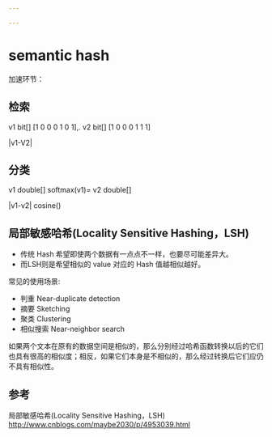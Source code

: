 ```yaml
---

---
```



# semantic hash

加速环节：




## 检索
v1 bit[] [1 0 0 0 1 0 1],.
v2 bit[] [1 0 0 0 1 1 1]

|v1-V2|



## 分类
v1 double[]    softmax(v1)=
v2 double[]

|v1-v2|
cosine()


## 局部敏感哈希(Locality Sensitive Hashing，LSH)
- 传统 Hash 希望即使两个数据有一点点不一样，也要尽可能差异大。
- 而LSH则是希望相似的 value 对应的 Hash 值越相似越好。

常见的使用场景:
- 判重 Near-duplicate detection
- 摘要 Sketching
- 聚类 Clustering
- 相似搜索 Near-neighbor search

如果两个文本在原有的数据空间是相似的，那么分别经过哈希函数转换以后的它们也具有很高的相似度；相反，如果它们本身是不相似的，那么经过转换后它们应仍不具有相似性。

## 参考

局部敏感哈希(Locality Sensitive Hashing，LSH) http://www.cnblogs.com/maybe2030/p/4953039.html
